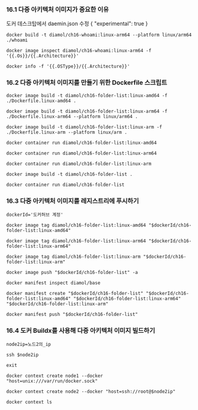 ### 16.1 다중 아키텍처 이미지가 중요한 이유

도커 데스크탑에서 daemin.json 수정
{
    "experimental": true
}

``docker build -t diamol/ch16-whoami:linux-arm64 --platform linux/arm64 ./whoami``

``docker image inspect diamol/ch16-whoami:linux-arm64 -f '{{.Os}}/{{.Architecture}}'``

``docker info -f '{{.OSType}}/{{.Architecture}}'``

### 16.2 다중 아키텍처 이미지를 만들기 위한 Dockerfile 스크립트

``docker image build -t diamol/ch16-folder-list:linux-amd64 -f ./Dockerfile.linux-amd64 .``

``docker image build -t diamol/ch16-folder-list:linux-arm64 -f ./Dockerfile.linux-arm64 --platform linux/arm64 .``

``docker image build -t diamol/ch16-folder-list:linux-arm -f ./Dockerfile.linux-arm --platform linux/arm .``

``docker container run diamol/ch16-folder-list:linux-amd64``

``docker container run diamol/ch16-folder-list:linux-arm64``

``docker container run diamol/ch16-folder-list:linux-arm``

``docker image build -t diamol/ch16-folder-list .``

``docker container run diamol/ch16-folder-list``

### 16.3 다중 아키텍처 이미지를 레지스트리에 푸시하기

``dockerId='도커허브 계정'``

``docker image tag diamol/ch16-folder-list:linux-amd64 "$dockerId/ch16-folder-list:linux-amd64"``

``docker image tag diamol/ch16-folder-list:linux-arm64 "$dockerId/ch16-folder-list:linux-arm64"``

``docker image tag diamol/ch16-folder-list:linux-arm "$dockerId/ch16-folder-list:linux-arm"``

``docker image push "$dockerId/ch16-folder-list" -a``

``docker manifest inspect diamol/base``

``docker manifest create "$dockerId/ch16-folder-list" "$dockerId/ch16-folder-list:linux-amd64" "$dockerId/ch16-folder-list:linux-arm64" "$dockerId/ch16-folder-list:linux-arm"``

``docker manifest push "$dockerId/ch16-folder-list"``

### 16.4 도커 Buildx를 사용해 다중 아키텍처 이미지 빌드하기

``node2ip=노드2의_ip``

``ssh $node2ip``

``exit``

``docker context create node1 --docker "host=unix:///var/run/docker.sock"``

``docker context create node2 --docker "host=ssh://root@$node2ip"``

``docker context ls``

